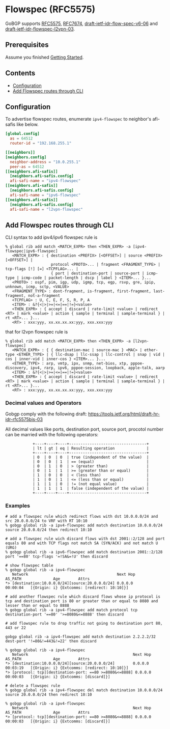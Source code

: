 # Flowspec (RFC5575)

GoBGP supports [RFC5575](https://tools.ietf.org/html/rfc5575),
[RFC7674](https://tools.ietf.org/html/rfc7674), 
[draft-ietf-idr-flow-spec-v6-06](https://tools.ietf.org/html/draft-ietf-idr-flow-spec-v6-06) 
and [draft-ietf-idr-flowspec-l2vpn-03](https://tools.ietf.org/html/draft-ietf-idr-flowspec-l2vpn-03).

## Prerequisites

Assume you finished [Getting Started](https://github.com/osrg/gobgp/blob/master/docs/sources/getting-started.md).

## Contents
- [Configuration](#section0)
- [Add Flowspec routes through CLI](#section1)

## <a name="section0"> Configuration

To advertise flowspec routes, enumerate `ipv4-flowspec` to neighbor's
afi-safis like below.

```toml
[global.config]
  as = 64512
  router-id = "192.168.255.1"

[[neighbors]]
[neighbors.config]
  neighbor-address = "10.0.255.1"
  peer-as = 64512
[[neighbors.afi-safis]]
  [neighbors.afi-safis.config]
  afi-safi-name = "ipv4-flowspec"
[[neighbors.afi-safis]]
  [neighbors.afi-safis.config]
  afi-safi-name = "ipv6-flowspec"
[[neighbors.afi-safis]]
  [neighbors.afi-safis.config]
  afi-safi-name = "l2vpn-flowspec"
```

## <a name="section1"> Add Flowspec routes through CLI

CLI syntax to add ipv4/ipv6 flowspec rule is

```shell
% global rib add match <MATCH_EXPR> then <THEN_EXPR> -a [ipv4-flowspec|ipv6-flowspec]
   <MATCH_EXPR> : { destination <PREFIX> [<OFFSET>] | source <PREFIX> [<OFFSET>] |
                    protocol <PROTO>... | fragment <FRAGMENT_TYPE> | tcp-flags [!] [=] <TCPFLAG>... |
                    { port | destination-port | source-port | icmp-type | icmp-code | packet-length | dscp | label } <ITEM>... }...
   <PROTO> : ospf, pim, igp, udp, igmp, tcp, egp, rsvp, gre, ipip, unknown, icmp, sctp, <VALUE>
   <FRAGMENT_TYPE> : dont-fragment, is-fragment, first-fragment, last-fragment, not-a-fragment
   <TCPFLAG> : U, C, E, F, S, R, P, A
   <ITEM> : &?{<|>|>=|<=|==|!=}<value>
   <THEN_EXPR> : { accept | discard | rate-limit <value> | redirect <RT> | mark <value> | action { sample | terminal | sample-terminal } | rt <RT>... }...
   <RT> : xxx:yyy, xx.xx.xx.xx:yyy, xxx.xxx:yyy
```

that for l2vpn flowspec rule is

``` shell
% global rib add match <MATCH_EXPR> then <THEN_EXPR> -a [l2vpn-flowspec]
   <MATCH_EXPR> : { { destination-mac | source-mac } <MAC> | ether-type <ETHER_TYPE> | { llc-dsap | llc-ssap | llc-control | snap | vid | cos | inner-vid | inner-cos } <ITEM>... }...
   <ETHER_TYPE> : arp, vmtp, ipx, snmp, net-bios, xtp, pppoe-discovery, ipv4, rarp, ipv6, pppoe-session, loopback, apple-talk, aarp
   <ITEM> : &?{<|>|>=|<=|==|!=}<value>
   <THEN_EXPR> : { accept | discard | rate-limit <value> | redirect <RT> | mark <value> | action { sample | terminal | sample-terminal } | rt <RT>... }...
   <RT> : xxx:yyy, xx.xx.xx.xx:yyy, xxx.xxx:yyy
```
### Decimal values and Operators

Gobgp comply with the following draft: https://tools.ietf.org/html/draft-hr-idr-rfc5575bis-03

All decimal values like ports, destination port, source port, procotol number can be married with the following operators:
```
            +----+----+----+----------------------------------+
            | lt | gt | eq | Resulting operation              |
            +----+----+----+----------------------------------+
            | 0  | 0  | 0  | true (independent of the value)  |
            | 0  | 0  | 1  | == (equal)                       |
            | 0  | 1  | 0  | > (greater than)                 |
            | 0  | 1  | 1  | >= (greater than or equal)       |
            | 1  | 0  | 0  | < (less than)                    |
            | 1  | 0  | 1  | <= (less than or equal)          |
            | 1  | 1  | 0  | != (not equal value)             |
            | 1  | 1  | 1  | false (independent of the value) |
            +----+----+----+----------------------------------+
```
### Examples

```shell
# add a flowspec rule which redirect flows with dst 10.0.0.0/24 and src 20.0.0.0/24 to VRF with RT 10:10
% gobgp global rib -a ipv4-flowspec add match destination 10.0.0.0/24 source 20.0.0.0/24 then redirect 10:10

# add a flowspec rule wich discard flows with dst 2001::2/128 and port equals 80 and with TCP flags not match SA (SYN/ACK) and not match U (URG)
% gobgp global rib -a ipv6-flowspec add match destination 2001::2/128 port '==80' tcp-flags '=!SA&=!U' then discard

# show flowspec table
% gobgp global rib -a ipv4-flowspec
   Network                                       Next Hop             AS_PATH              Age        Attrs
*> [destination:10.0.0.0/24][source:20.0.0.0/24] 0.0.0.0                                   00:00:04   [{Origin: i} {Extcomms: [redirect: 10:10]}]

# add another flowspec rule which discard flows whose ip protocol is tcp and destination port is 80 or greater than or equal to 8080 and lesser than or equal to 8888
% gobgp global rib -a ipv4-flowspec add match protocol tcp destination-port '==80' '>=8080&<=8888' then discard

# add flowspec rule to drop traffic not going to destination port 80, 443 or 22

gobgp global rib -a ipv4-flowspec add match destination 2.2.2.2/32 dest-port '!=80&!=443&!=22' then discard

% gobgp global rib -a ipv4-flowspec
   Network                                              Next Hop             AS_PATH              Age        Attrs
*> [destination:10.0.0.0/24][source:20.0.0.0/24]        0.0.0.0                                   00:03:19   [{Origin: i} {Extcomms: [redirect: 10:10]}]
*> [protocol: tcp][destination-port: ==80 >=8080&<=8888] 0.0.0.0                                   00:00:03   [{Origin: i} {Extcomms: [discard]}]

# delete a flowspec rule
% gobgp global rib -a ipv4-flowspec del match destination 10.0.0.0/24 source 20.0.0.0/24 then redirect 10:10

% gobgp global rib -a ipv4-flowspec
   Network                                              Next Hop             AS_PATH              Age        Attrs
*> [protocol: tcp][destination-port: ==80 >=8080&<=8888] 0.0.0.0                                   00:00:03   [{Origin: i} {Extcomms: [discard]}]
```
